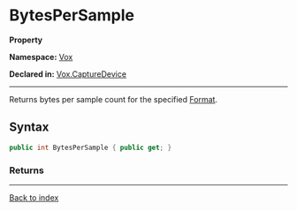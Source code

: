 # BytesPerSample

**Property**

**Namespace:** [Vox](Vox.md)

**Declared in:** [Vox.CaptureDevice](Vox.CaptureDevice.md)

------



Returns bytes per sample count for the specified [Format](Vox.CaptureDevice.Format.md).


## Syntax

```csharp
public int BytesPerSample { public get; }
```

### Returns



------

[Back to index](index.md)